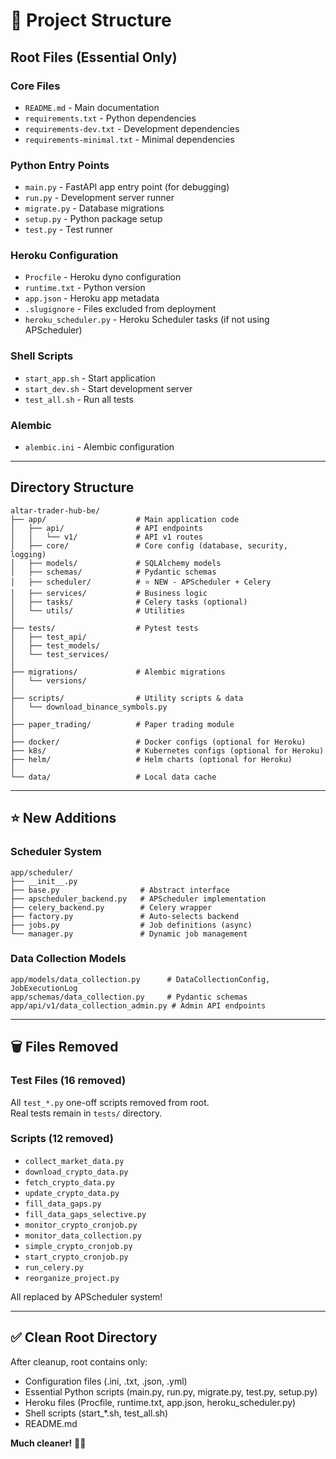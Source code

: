 # 📁 Project Structure

## Root Files (Essential Only)

### Core Files
- `README.md` - Main documentation
- `requirements.txt` - Python dependencies
- `requirements-dev.txt` - Development dependencies
- `requirements-minimal.txt` - Minimal dependencies

### Python Entry Points
- `main.py` - FastAPI app entry point (for debugging)
- `run.py` - Development server runner
- `migrate.py` - Database migrations
- `setup.py` - Python package setup
- `test.py` - Test runner

### Heroku Configuration
- `Procfile` - Heroku dyno configuration
- `runtime.txt` - Python version
- `app.json` - Heroku app metadata
- `.slugignore` - Files excluded from deployment
- `heroku_scheduler.py` - Heroku Scheduler tasks (if not using APScheduler)

### Shell Scripts
- `start_app.sh` - Start application
- `start_dev.sh` - Start development server
- `test_all.sh` - Run all tests

### Alembic
- `alembic.ini` - Alembic configuration

---

## Directory Structure

```
altar-trader-hub-be/
├── app/                    # Main application code
│   ├── api/                # API endpoints
│   │   └── v1/             # API v1 routes
│   ├── core/               # Core config (database, security, logging)
│   ├── models/             # SQLAlchemy models
│   ├── schemas/            # Pydantic schemas
│   ├── scheduler/          # ⭐ NEW - APScheduler + Celery
│   ├── services/           # Business logic
│   ├── tasks/              # Celery tasks (optional)
│   └── utils/              # Utilities
│
├── tests/                  # Pytest tests
│   ├── test_api/
│   ├── test_models/
│   └── test_services/
│
├── migrations/             # Alembic migrations
│   └── versions/
│
├── scripts/                # Utility scripts & data
│   └── download_binance_symbols.py
│
├── paper_trading/          # Paper trading module
│
├── docker/                 # Docker configs (optional for Heroku)
├── k8s/                    # Kubernetes configs (optional for Heroku)
├── helm/                   # Helm charts (optional for Heroku)
│
└── data/                   # Local data cache

```

---

## ⭐ New Additions

### Scheduler System
```
app/scheduler/
├── __init__.py
├── base.py                  # Abstract interface
├── apscheduler_backend.py   # APScheduler implementation
├── celery_backend.py        # Celery wrapper
├── factory.py               # Auto-selects backend
├── jobs.py                  # Job definitions (async)
└── manager.py               # Dynamic job management
```

### Data Collection Models
```
app/models/data_collection.py      # DataCollectionConfig, JobExecutionLog
app/schemas/data_collection.py     # Pydantic schemas
app/api/v1/data_collection_admin.py # Admin API endpoints
```

---

## 🗑️ Files Removed

### Test Files (16 removed)
All `test_*.py` one-off scripts removed from root.  
Real tests remain in `tests/` directory.

### Scripts (12 removed)
- `collect_market_data.py`
- `download_crypto_data.py`
- `fetch_crypto_data.py`
- `update_crypto_data.py`
- `fill_data_gaps.py`
- `fill_data_gaps_selective.py`
- `monitor_crypto_cronjob.py`
- `monitor_data_collection.py`
- `simple_crypto_cronjob.py`
- `start_crypto_cronjob.py`
- `run_celery.py`
- `reorganize_project.py`

All replaced by APScheduler system!

---

## ✅ Clean Root Directory

After cleanup, root contains only:
- Configuration files (.ini, .txt, .json, .yml)
- Essential Python scripts (main.py, run.py, migrate.py, test.py, setup.py)
- Heroku files (Procfile, runtime.txt, app.json, heroku_scheduler.py)
- Shell scripts (start_*.sh, test_all.sh)
- README.md

**Much cleaner!** 🧹✨

